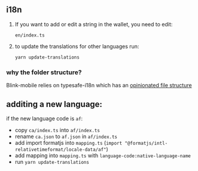 ## i18n

1. If you want to add or edit a string in the wallet, you need to edit:
    ```
    en/index.ts
    ```
2. to update the translations for other languages run:
    ```
    yarn update-translations
    ```

### why the folder structure?

Blink-mobile relies on typesafe-i18n which has an [opinionated file structure](https://github.com/ivanhofer/typesafe-i18n/tree/main/packages/generator#folder-structure)

## additing a new language:

if the new language code is `af`: 

- copy `ca/index.ts` into `af/index.ts`
- rename `ca.json` to `af.json` in `af/index.ts`
- add import formatjs into `mapping.ts` (`import "@formatjs/intl-relativetimeformat/locale-data/af"`)
- add mapping into `mapping.ts` with `language-code:native-language-name`
- run `yarn update-translations`
